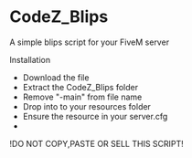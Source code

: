 # CodeZ_Blips
A simple blips script for your FiveM server 

Installation
- Download the file
- Extract the CodeZ_Blips folder
- Remove "-main" from file name
- Drop into to your resources folder
- Ensure the resource in your server.cfg
- 
!DO NOT COPY,PASTE OR SELL THIS SCRIPT!
